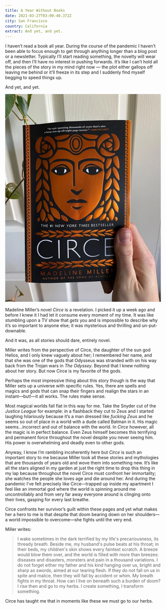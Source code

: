 ```yaml
---
title: A Year Without Books
date: 2021-03-27T03:09:40.372Z
city: San Francisco
country: California
extract: And yet, and yet.
---
```

I haven’t read a book all year. During the course of the pandemic I haven’t been able to focus enough to get through anything longer than a blog post or a newsletter. Typically I’ll start reading something, the novelty will wear off, and then I’ll have no interest in pushing forwards. It’s like I can’t hold all the pieces of the story in my mind right now — the plot either gallops off leaving me behind or it’ll freeze in its step and I suddenly find myself begging to speed things up.

And yet, and yet.

![A picture of me holding the novel Circe](uploads/unknown-1.webp)

Madeline Miller’s novel _Circe_ is a revelation. I picked it up a week ago and before I knew it I had let it consume every moment of my time. It was like stumbling upon a TV show that _gets_ you and is impossible to describe why it’s so important to anyone else; it was mysterious and thrilling and un-put-downable. 

And it was, as all stories should dare, entirely novel. 

Miller writes from the perspective of Circe, the daughter of the sun god Helios, and I only knew vaguely about her; I remembered her name, and that she was one of the gods that Odysseus was stranded with on his way back from the Trojan wars in _The Odyssey_. Beyond that I knew nothing about her story. But now Circe is my favorite of the gods.

Perhaps the most impressive thing about this story though is the way that Miller sets up a universe with specific rules. Yes, there are spells and magics and gods that can snap their fingers and realign the stars in an instant—but!—it all works. The rules make sense.

Most magical worlds fall flat in this way for me. Take the Snyder cut of the _Justice League_ for example: in a flashback they cut to Zeus and I started laughing hilariously because it’s a man dressed like _fucking Zeus_ and he seems so out of place in a world with a dude called Batman in it. His magic seems...incorrect and out of balance with the world. In _Circe_ however, all the magic is in perfect balance. Even Zeus himself becomes this terrifying and permanent force throughout the novel despite you never seeing him. His power is overwhelming and deadly even to other gods. 

Anyway, I know I’m rambling incoherently here but _Circe_ is such an important story to me because Miller took all these stories and mythologies that are thousands of years old and wove them into something new. It’s like all the stars aligned in my garden at just the right time to drop this thing in my lap because throughout the novel Circe must confront her immortality; she watches the people she loves age and die around her. And during the pandemic I’ve felt precisely like Circe—trapped up inside my apartment I feel like an immortal god where the world is spinning around me uncontrollably and from very far away everyone around is clinging onto their lives, gasping for every last breathe.

Circe confronts her survivor’s guilt within these pages and yet what makes her a hero to me is that despite that doom bearing down on her shoulders—a world impossible to overcome—she fights until the very end.

Miller writes:

> I wake sometimes in the dark terrified by my life's precariousness, its thready breath. Beside me, my husband's pulse beats at his throat; in their beds, my children's skin shows every faintest scratch. A breeze would blow them over, and the world is filled with more than breezes: diseases and disasters, monsters and pain in a thousand variations. I do not forget either my father and his kind hanging over us, bright and sharp as swords, aimed at our tearing flesh. If they do not fall on us in spite and malice, then they will fall by accident or whim. My breath fights in my throat. How can I live on beneath such a burden of doom? I rise then and go to my herbs. I create something, I transform something.

Circe has taught me that in moments like these we must go to our herbs.
